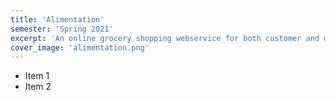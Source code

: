 ```yaml
---
title: 'Alimentation'
semester: 'Spring 2021'
excerpt: 'An online grocery shopping webservice for both customer and driver.'
cover_image: 'alimentation.png'
---
```


* Item 1
* Item 2
